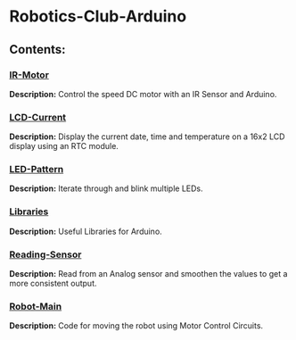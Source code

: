 # Robotics-Club-Arduino

## Contents:

### [IR-Motor](/IR-Motor)
<strong>Description:</strong> Control the speed DC motor with an IR Sensor and Arduino.

### [LCD-Current](/LCD-Current)
<strong>Description:</strong> Display the current date, time and temperature on a 16x2 LCD display using an RTC module.

### [LED-Pattern](/LED-Pattern)
<strong>Description:</strong> Iterate through and blink multiple LEDs.

### [Libraries](/Libraries)
<strong>Description:</strong> Useful Libraries for Arduino.

### [Reading-Sensor](/Reading-Sensor)
<strong>Description:</strong> Read from an Analog sensor and smoothen the values to get a more consistent output.

### [Robot-Main](/Robot-Main)
<strong>Description:</strong> Code for moving the robot using Motor Control Circuits.
